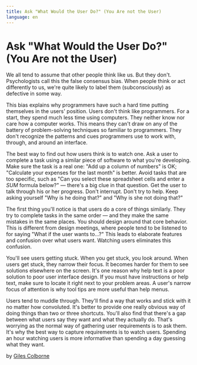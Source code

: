 ```yaml
---
title: Ask "What Would the User Do?" (You Are not the User)
language: en
---
```


# Ask "What Would the User Do?" (You Are not the User)

We all tend to assume that other people think like us. But they don't. Psychologists call this the false consensus bias. When people think or act differently to us, we're quite likely to label them (subconsciously) as defective in some way.

This bias explains why programmers have such a hard time putting themselves in the users' position. Users don't think like programmers. For a start, they spend much less time using computers. They neither know nor care how a computer works. This means they can't draw on any of the battery of problem-solving techniques so familiar to programmers. They don't recognize the patterns and cues programmers use to work with, through, and around an interface.

The best way to find out how users think is to watch one. Ask a user to complete a task using a similar piece of software to what you're developing. Make sure the task is a real one: "Add up a column of numbers" is OK; "Calculate your expenses for the last month" is better. Avoid tasks that are too specific, such as "Can you select these spreadsheet cells and enter a *SUM* formula below?" — there's a big clue in that question. Get the user to talk through his or her progress. Don't interrupt. Don't try to help. Keep asking yourself "Why is he doing that?" and "Why is she not doing that?"

The first thing you'll notice is that users do a core of things similarly. They try to complete tasks in the same order — and they make the same mistakes in the same places. You should design around that core behavior. This is different from design meetings, where people tend to be listened to for saying "What if the user wants to...?" This leads to elaborate features and confusion over what users want. Watching users eliminates this confusion.

You'll see users getting stuck. When you get stuck, you look around. When users get stuck, they narrow their focus. It becomes harder for them to see solutions elsewhere on the screen. It's one reason why help text is a poor solution to poor user interface design. If you must have instructions or help text, make sure to locate it right next to your problem areas. A user's narrow focus of attention is why tool tips are more useful than help menus.

Users tend to muddle through. They'll find a way that works and stick with it no matter how convoluted. It's better to provide one really obvious way of doing things than two or three shortcuts.
You'll also find that there's a gap between what users say they want and what they actually do. That's worrying as the normal way of gathering user requirements is to ask them. It's why the best way to capture requirements is to watch users. Spending an hour watching users is more informative than spending a day guessing what they want.

by [Giles Colborne](http://programmer.97things.oreilly.com/wiki/index.php/Giles_Colborne)